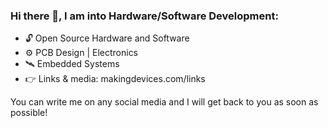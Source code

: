 <!--
**makingdevices/makingdevices** is a ✨ _special_ ✨ repository because its `README.md` (this file) appears on your GitHub profile.

Here are some ideas to get you started:

- 🔭 I’m currently working on ...
- 🌱 I’m currently learning ...
- 👯 I’m looking to collaborate on ...
- 🤔 I’m looking for help with ...
- 💬 Ask me about ...
- 📫 How to reach me: ...
- 😄 Pronouns: ...
- ⚡ Fun fact: ...
-->

### Hi there 👋, I am into Hardware/Software Development:
- 🔓 Open Source Hardware and Software
- ⚙️ PCB Design | Electronics
- 🛰️ Embedded Systems
- 👉 Links & media: makingdevices.com/links

You can write me on any social media and I will get back to you as soon as possible! 

